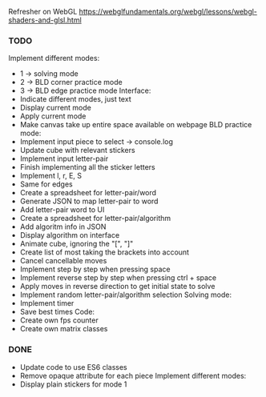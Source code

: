 Refresher on WebGL
https://webglfundamentals.org/webgl/lessons/webgl-shaders-and-glsl.html

### TODO

Implement different modes:
- 1 -> solving mode
- 2 -> BLD corner practice mode
- 3 -> BLD edge practice mode
Interface:
- Indicate different modes, just text
- Display current mode
- Apply current mode
- Make canvas take up entire space available on webpage
BLD practice mode:
- Implement input piece to select -> console.log
- Update cube with relevant stickers
- Implement input letter-pair
- Finish implementing all the sticker letters
- Implement l, r, E, S
- Same for edges
- Create a spreadsheet for letter-pair/word
- Generate JSON to map letter-pair to word
- Add letter-pair word to UI
- Create a spreadsheet for letter-pair/algorithm
- Add algoritm info in JSON
- Display algorithm on interface
- Animate cube, ignoring the "[", "]"
- Create list of most taking the brackets into account
- Cancel cancellable moves
- Implement step by step when pressing space
- Implement reverse step by step when pressing ctrl + space
- Apply moves in reverse direction to get initial state to solve
- Implement random letter-pair/algorithm selection
Solving mode:
- Implement timer
- Save best times
Code:
- Create own fps counter
- Create own matrix classes

### DONE

- Update code to use ES6 classes
- Remove opaque attribute for each piece
Implement different modes:
- Display plain stickers for mode 1

